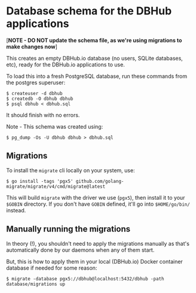 # Database schema for the DBHub applications

[**NOTE - DO NOT update the schema file, as we're using migrations
to make changes now**]

This creates an empty DBHub.io database (no users, SQLite databases,
etc), ready for the DBHub.io applications to use.

To load this into a fresh PostgreSQL database, run these commands
from the postgres superuser:

    $ createuser -d dbhub
    $ createdb -O dbhub dbhub
    $ psql dbhub < dbhub.sql

It should finish with no errors.

Note - This schema was created using:

    $ pg_dump -Os -U dbhub dbhub > dbhub.sql

## Migrations

To install the `migrate` cli locally on your system, use:

    $ go install -tags 'pgx5' github.com/golang-migrate/migrate/v4/cmd/migrate@latest

This will build `migrate` with the driver we use (`pgx5`), then install
it to your `$GOBIN` directory.  If you don't have `GOBIN` defined, it'll
go into `$HOME/go/bin/` instead.

## Manually running the migrations

In theory (!), you shouldn't need to apply the migrations manually as
that's automatically done by our daemons when any of them start.

But, this is how to apply them in your local (DBHub.io) Docker container
database if needed for some reason:

    $ migrate -database pgx5://dbhub@localhost:5432/dbhub -path database/migrations up
